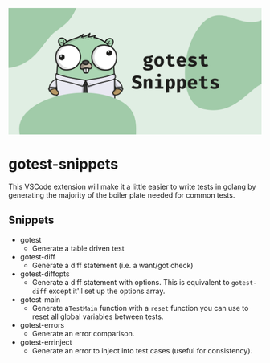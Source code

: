 ![Image of the golang gopher in a shirt](default-social.png)

# gotest-snippets

This VSCode extension will make it a little easier to write tests in golang by
generating the majority of the boiler plate needed for common tests.

## Snippets

- gotest
    - Generate a table driven test
- gotest-diff
    - Generate a diff statement (i.e. a want/got check)
- gotest-diffopts
    - Generate a diff statement with options. This is equivalent to
      `gotest-diff` except it'll set up the options array.
- gotest-main
    - Generate a`TestMain` function with a `reset` function you can use to reset
      all global variables between tests.
- gotest-errors
    - Generate an error comparison.
- gotest-errinject
    - Generate an error to inject into test cases (useful for consistency).